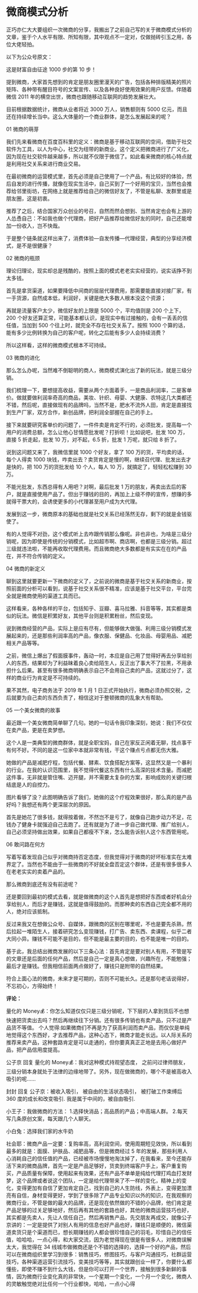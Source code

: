 # 微商模式分析

正巧亦仁大大要组织一次微商的分享，我搬出了之前自己写的关于微商模式分析的文章，鉴于个人水平有限、所知有限，其中观点不一定对，仅做抛砖引玉之用，各位大佬轻拍。

以下为公众号原文：

这是财富自由征途 1000 步的第 10 步！

提到微商，大家首先想到的肯定是朋友圈里漫天的广告，包括各种排版精美的照片矩阵、各种带有醒目符号的文案宣传、以及各种良好使用效果的用户反馈。伴随着微信 2011 年的横空出世，微商也跟随移动互联网的趋势发展壮大。

目前根据数据统计，微商从业者将近 3000 万人，销售额则有 5000 亿元，而且还在持续增长当中。这么大体量的一个商业群体，是怎么发展起来的呢？

01 微商的萌芽

我们先来看微商在百度百科里的定义：微商是基于移动互联网的空间，借助于社交软件为工具，以人为中心，社交为纽带的新商业。这个定义把微商进行了广义化，因为现在社交软件越来越多，所以就不仅限于微信了。如此看来微商的核心特点就是利用社交关系来进行商业交易。

在最初微商的运营模式里，首先必须是自己使用了一个产品，有比较好的体验，然后自发的进行传播，就像在现实生活中，自己买到了一个好用的宝贝，当然也会推荐给邻里街坊，在网络上就是推荐给自己的微信好友了，不管是私聊、发群里或是朋友圈，这是初衷。

推荐了之后，结合国家万众创业的号召，自然而然会想到、当然肯定也会有上游的人怂恿自己：不如我也做个代理商，把好产品推荐给微信好友的同时，自己还能增加一份收入，岂不快哉。

于是整个链条就这样出来了，消费体验—自发传播—代理经营，典型的分享经济模式，是不是很健康？

02 微商的瓶颈

理论归理论，现实却总是残酷的，按照上面的模式老老实实经营的，说实话挣不到太多钱。

首先是拿货渠道，如果要降低中间商的层层代理费用，那需要能直接对接厂家，有一手货源，自然成本低，利润好，关键是绝大多数人根本没这个资源；

再就是流量客户太少，微信好友的上限是 5000 个，平均值则是 200 个上下，200 个好友还算正常，可能基本都认识，是现实中有过接触的，会有一丢丢的信任值，当加到 500 个往上时，就完全不存在社交关系了。按照 1000 个算的话，能有多少比例转换为自己的客户呢，转化之后能有多少人会持续消费？

所以这样看，这样的微商模式根本不可持续。

03 微商的进化

那么怎么办呢，当然难不倒聪明的商人，微商模式演化出了新的玩法，就是三级分销。

我们梳理一下，要想提高收益，需要从两个方面着手，一是商品利润率，二是客单价。做就要做利润率奇高的商品，美妆、针织、母婴、大健康、农特这几大类都还不错，然后呢，直接做现有的品牌吗，当然不是，肥水不流外人田，肯定是直接找到生产厂家，双方合作，新创品牌，把利润全部握在自己的手上。

接下来就要研究客单价的问题了，一件件卖是肯定不行的，必须批发，提高每一个用户的消费总额，怎么让他心甘情愿批发呢？打折呗！比如说吧，批发 100 万，直接 5 折走起，批发 10 万，对不起，6.5 折，批发 1 万呢，就只给 8 折了。

说到这问题又来了，我微信里就 1000 个好友，拿了 100 万的货，平均卖的话，每个人得卖 1000 块钱，咋卖出去？卖货肯定是慢的啊，继续召代理、批发出去才是快的，把 100 万的货批发给 10 个人，每人 10 万，就搞定了，轻轻松松赚到 30 万。

不能光批发，东西总得有人用吧？对啊，最后批发 1 万的朋友，再卖出去后的客户，就是直接使用产品了。但出于赚钱的目的，再加上上级不停的宣传，想赚的多就得干票大的，会诱使更多的小代理甚至用户成为大代理。

发展到这一步，微商原本的基础也就是社交关系已经荡然无存，剩下的就是金钱驱使了。

有的人觉得不对劲，这个模式听上去咋跟传销那么像呢。非也非也，为啥是三级分销呢，因为即使是传统的分销模式，比如超市啊、商店啊，也都是三级分销。超过三级就违法啦，不能再收取代理费用。而且微商绝大多数都是有实实在在的产品在，并不符合传销的定义。

04 微商的新定义

聊到这里就要更新一下微商的定义了，之前说的微商是基于社交关系的新商业，按照前面的分析可以看到，说基于社交关系很不精准，应该是基于社交平台，平台完全就是微商使用的渠道工具而已。

这样看来，各种各样的平台，包括知乎、豆瓣、喜马拉雅、抖音等等，其实都是类似的玩法。微信是积累好友，其他平台则是积累粉丝，然后变现。

说到微商经营的产品，实际上是应有尽有，但能够做大做强、利用三级分销模式发展起来的，还是那些利润率高的产品，像衣服、保健品、化妆品、母婴用品、减肥相关产品等等。

之前，微信上爆出了假面膜事件，轰动一时，本应是自己用了觉得好再去分享给别人的东西，结果却为了利益昧着良心卖给陌生人，反正出了事大不了拉黑，不用承担什么后果。甚至有很多微商明确表示自己不会用自己卖的产品，这就过分了，这样的商业行为肯定是不可持续的。

果不其然，电子商务法于 2019 年 1 月 1 日正式开始执行，微商必须办照交税，之后就要为自己卖的东西负责了，相信这对于整顿微商的乱象大有帮助。

05 一个美女微商的故事

最近跟一个美女微商简单聊了几句。她的一句话令我印象深刻，她说：我们不仅仅在卖产品，更是在卖梦想。

这个人是一类典型的微商群体，就是全职宝妈，自己在家反正闲着无聊，找点事干有何不好。不同的是这一位家中本就非常有钱，干这个赚点亏点都无伤大雅。

她做的产品是减肥疗程，包括代餐、酵素、饮食搭配方案等，这显然又是一个暴利的行业。在我的认识范围里，我不觉得代餐这东西有什么高深的技术含量。而减肥这件事，无非就是管住嘴、迈开腿，并不需要太复杂的方案，影响成败的关键归根结底是人的自控力。

图片看够了没？此图明确告诉了我们，她做的这个疗程效果很好，那么真的是产品好吗？我想还有两个更深层次的原因。

首先是她花了很多钱，就得按着做，不然岂不是亏了，就像自己跑步动力不足，花钱办了健身卡就强迫自己去跑了。还有就是为了进一步自己做代理、推广给别人，自己必须坚持做出效果，如果自己都瘦不下来，怎么能告诉别人这个东西管用呢。

06 敢问路在何方

写着写着发现自己似乎对微商持否定态度，但我觉得对于微商的好坏标准实在太难界定了。当然也不能由于一些微商的不好就全盘否定这个群体，还是有很多很多人在老老实实的卖着产品的。

那么微商到底还有没有前途呢？

还是要回到最初的模式去看，就是做微商的这个人首先是想把好东西或者好机会分享给别人，而后才是赚钱，这就是值得鼓励的。而那种卖的东西自己完全都不用的人，绝对应该抵制。

反过来我又在想做公众号、自媒体，跟微商的区别在哪里呢，不也是要先杀熟，然后拉起一堆陌生人，接着研究怎么变现赚钱，打广告、卖东西、卖课程，似乎二者大同小异。赚钱不可能不是目的，但不能是最主要的目的，也不能是唯一的目的。

基于此，我总结出微商发展的以下三条心法：首先肯定是要对别人有用，不管是写的文章还是后面的任何产品，然后是自己一定是真心想做，兴趣所在，不能勉强；最后才是赚钱。但我相信前面两点做好了，赚钱只是附带的自然结果。

符合上面心法的微商，未来才是可期的，否则不可能长久。还是那句老话说得好，不忘初心，方得始终！

**评论：**

量化的 Money💰：你怎么知道仅仅只是三级分销呢，下下层的人拿到货后不也想快速把货卖出去吗？然后再继续往下分销。还有很多传销也有卖产品，只不过是产品货不等值。 个人觉得:如果微商们不再是为了获高利润而卖产品，而仅仅是单纯地觉得这个东西好，才去推荐产品，这种心态下，微商才能走长远。以人际关系的推荐来卖产品，这种套路肯定是可以走通的，但你要真真正正地是去用心做好产品，把产品信用度提高。

公子京 回复 量化的 Money💰：我对这种模式持观望态度， 之前问过律师朋友，三级分销本身就处于法律的边缘地带了。另外，现在做微商的，哪个不是被高收入吸引的呢……

封封 回复 公子京：被收入吸引， 被自由的生活状态吸引， 被打破工作束缚后 360 度的成长和改变吸引. 我是属于中间的，被自由吸引.

小王子：我做微商的方法： 1.选择快消品；高品质的产品；中高端人群。 2.每天写几条原创文案，每天跟几个人聊天。

小白兔：选择我们家的水牛奶

社会耶：微商产品一定要：复购率高，高利润空间，使用周期短见效快，所以看到最多的就是：面膜、护肤品、减肥品等，但是微商经过 5 年的发展，那些利用人心消耗自己的信任值的产品，已经被市场慢慢地淘汰掉了，在我看来，至今还能存活下来的微商品牌，首先一定是产品足够好，货卖到终端客户手上，客户重复购买，产品质量有保障，使用起来有效果，还有产品不单单是纯给代理打鸡血打发财梦，这个品牌或者说这个团队，一定是给代理带来了不一样的变化，精神上的变化，变得更加有自信了更加肯定自己，找到自己的人生防线，外表上，变得更加漂亮有自信，身材变得更好，学到了很多除了产品专业知识以外的知识，在我观察的微商行业，不管是做的最大的品牌，还是现在依然做的不错的小品牌，他们肯定是产品足够的过关足够地好，然后再有其他的套路也好，其他的微商运营技巧也好，其实都是先卖人，先让人信任自己，然后再销售产品，先交朋友再成交，就像公子京讲的：一定是提供了对别人有用的信息也好产品也好，赚钱只是顺便的，微信渠道卖货只是个渠道而已，想长期赚钱的人都会很珍惜自己的羽毛，珍惜自己的信任值，哈哈哈，一点心得，和大家交流，因为老觉得现在很是有很多人，对微商误解太大，我觉得在 34 线城市做微商还是个不错的选择的，选择一个好的产品，然后可以在微商组织里学习到很多：销售技巧，修图技巧，与客户沟通技巧，社群运营技巧，各种渠道运营引流技巧，变美技巧等等，其实就跟创业一样了，你要什么都懂些，即使不赚不到什么大钱，但是你可以打开一个世界，接触到很多新鲜的事情，因为微商行业变化真的非常快，一个星期一个变化，一个月一个变化，微商人的灵敏触觉绝对比任何一个行业都快，哈哈，一点小心得